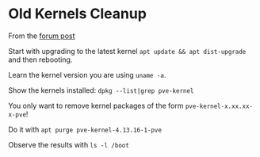 # Old Kernels Cleanup

From the [forum post](https://forum.proxmox.com/threads/clean-old-kernels.42040/#post-204417)

Start with upgrading to the latest kernel `apt update && apt dist-upgrade` and
then rebooting.

Learn the kernel version you are using `uname -a`.

Show the kernels installed:  `dpkg --list|grep pve-kernel`

You only want to remove kernel packages of the form `pve-kernel-x.xx.xx-x-pve`!

Do it with `apt purge pve-kernel-4.13.16-1-pve`

Observe the results with `ls -l /boot`
